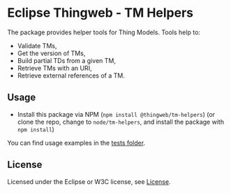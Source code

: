 # Eclipse Thingweb - TM Helpers

The package provides helper tools for Thing Models.
Tools help to:
- Validate TMs, 
- Get the version of TMs,
- Build partial TDs from a given TM, 
- Retrieve TMs with an URI,
- Retrieve external references of a TM.

## Usage

-   Install this package via NPM (`npm install @thingweb/tm-helpers`) (or clone the repo, change to `node/tm-helpers`, and install the package with `npm install`)

You can find usage examples in the [tests folder](./tests/).

## License

Licensed under the Eclipse or W3C license, see [License](https://github.com/eclipse-thingweb/td-tools/blob/main/LICENSE.md).
